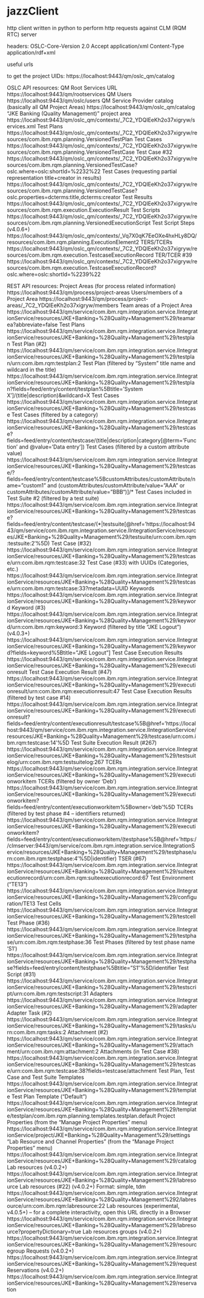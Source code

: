 # jazzClient
http client written in python to perform http requests against CLM (RQM RTC) server

headers:
OSLC-Core-Version 	2.0
Accept 	application/xml
Content-Type 	application/rdf+xml

useful urls

to get the project UIDs:
https://localhost:9443/qm/oslc_qm/catalog


OSLC API resources:
QM Root Services URL 	https://localhost:9443/qm/rootservices
QM Users 	https://localhost:9443/qm/oslc/users
QM Service Provider catalog (basically all QM Project Areas) 	https://localhost:9443/qm/oslc_qm/catalog
“JKE Banking (Quality Management)” project area 	https://localhost:9443/qm/oslc_qm/contexts/_7C2_YDQIEeKh2o37xigryw/services.xml
Test Plans 	https://localhost:9443/qm/oslc_qm/contexts/_7C2_YDQIEeKh2o37xigryw/resources/com.ibm.rqm.planning.VersionedTestPlan
Test Cases 	https://localhost:9443/qm/oslc_qm/contexts/_7C2_YDQIEeKh2o37xigryw/resources/com.ibm.rqm.planning.VersionedTestCase
Test Case #32 	https://localhost:9443/qm/oslc_qm/contexts/_7C2_YDQIEeKh2o37xigryw/resources/com.ibm.rqm.planning.VersionedTestCase?oslc.where=oslc:shortId=%2232%22
Test Cases (requesting partial representation title+creator in results) 	https://localhost:9443/qm/oslc_qm/contexts/_7C2_YDQIEeKh2o37xigryw/resources/com.ibm.rqm.planning.VersionedTestCase?oslc.properties=dcterms:title,dcterms:creator
Test Results 	https://localhost:9443/qm/oslc_qm/contexts/_7C2_YDQIEeKh2o37xigryw/resources/com.ibm.rqm.execution.ExecutionResult
Test Scripts 	https://localhost:9443/qm/oslc_qm/contexts/_7C2_YDQIEeKh2o37xigryw/resources/com.ibm.rqm.planning.VersionedExecutionScript
Test Script Steps (v4.0.6+) 	https://localhost:9443/qm/oslc_qm/contexts/_Vq7X0qK7EeOXe4hxHLy8DQ/resources/com.ibm.rqm.planning.ExecutionElement2
TERS/TCERs 	https://localhost:9443/qm/oslc_qm/contexts/_7C2_YDQIEeKh2o37xigryw/resources/com.ibm.rqm.execution.TestcaseExecutionRecord
TER/TCER #39 	https://localhost:9443/qm/oslc_qm/contexts/_7C2_YDQIEeKh2o37xigryw/resources/com.ibm.rqm.execution.TestcaseExecutionRecord?oslc.where=oslc:shortId=%2239%22



REST API resources:
Project Areas (for process related information) 	https://localhost:9443/qm/process/project-areas
Users/members of a Project Area 	https://localhost:9443/qm/process/project-areas/_7C2_YDQIEeKh2o37xigryw/members
Team areas of a Project Area 	https://localhost:9443/qm/service/com.ibm.rqm.integration.service.IIntegrationService/resources/JKE+Banking+%28Quality+Management%29/teamarea?abbreviate=false
Test Plans 	https://localhost:9443/qm/service/com.ibm.rqm.integration.service.IIntegrationService/resources/JKE+Banking+%28Quality+Management%29/testplan
Test Plan (#2) 	https://localhost:9443/qm/service/com.ibm.rqm.integration.service.IIntegrationService/resources/JKE+Banking+%28Quality+Management%29/testplan/urn:com.ibm.rqm:testplan:2
Test Plan (filtered by “System” title name and wildcard in the title) 	https://localhost:9443/qm/service/com.ibm.rqm.integration.service.IIntegrationService/resources/JKE+Banking+%28Quality+Management%29/testplan?fields=feed/entry/content/testplan%5Btitle=’System X’]/(title|description)&wildcard=X
Test Cases 	https://localhost:9443/qm/service/com.ibm.rqm.integration.service.IIntegrationService/resources/JKE+Banking+%28Quality+Management%29/testcase
Test Cases (filtered by a category) 	https://localhost:9443/qm/service/com.ibm.rqm.integration.service.IIntegrationService/resources/JKE+Banking+%28Quality+Management%29/testcase?fields=feed/entry/content/testcase/(title|description|category[@term=’Function’ and @value=’Data entry’])
Test Cases (filtered by a custom attribute value) 	https://localhost:9443/qm/service/com.ibm.rqm.integration.service.IIntegrationService/resources/JKE+Banking+%28Quality+Management%29/testcase/?fields=feed/entry/content/testcase%5BcustomAttributes/customAttribute/name=&#8221;custom1” and (customAttributes/customAttribute/value=”AAA” or customAttributes/customAttribute/value=”BBB“)]/*
Test Cases included in Test Suite #2 (filtered by a test suite) 	https://localhost:9443/qm/service/com.ibm.rqm.integration.service.IIntegrationService/resources/JKE+Banking+%28Quality+Management%29/testcase?fields=feed/entry/content/testcase/(*|testsuite[@href=’https://localhost:9443/qm/service/com.ibm.rqm.integration.service.IIntegrationService/resources/JKE+Banking+%28Quality+Management%29/testsuite/urn:com.ibm.rqm:testsuite:2′%5D)
Test Case (#32) 	https://localhost:9443/qm/service/com.ibm.rqm.integration.service.IIntegrationService/resources/JKE+Banking+%28Quality+Management%29/testcase/urn:com.ibm.rqm:testcase:32
Test Case (#33) with UUIDs (Categories, etc.) 	https://localhost:9443/qm/service/com.ibm.rqm.integration.service.IIntegrationService/resources/JKE+Banking+%28Quality+Management%29/testcase/urn:com.ibm.rqm:testcase:33?metadata=UUID
Keywords 	https://localhost:9443/qm/service/com.ibm.rqm.integration.service.IIntegrationService/resources/JKE+Banking+%28Quality+Management%29/keyword
Keyword (#3)
	https://localhost:9443/qm/service/com.ibm.rqm.integration.service.IIntegrationService/resources/JKE+Banking+%28Quality+Management%29/keyword/urn:com.ibm.rqm:keyword:3
Keyword (filtered by title “JKE Logout”)  (v4.0.3+)
	https://localhost:9443/qm/service/com.ibm.rqm.integration.service.IIntegrationService/resources/JKE+Banking+%28Quality+Management%29/keyword?fields=keyword%5Btitle=”JKE Logout”]
Test Case Execution Results 	https://localhost:9443/qm/service/com.ibm.rqm.integration.service.IIntegrationService/resources/JKE+Banking+%28Quality+Management%29/executionresult
Test Case Execution Result (#47) 	https://localhost:9443/qm/service/com.ibm.rqm.integration.service.IIntegrationService/resources/JKE+Banking+%28Quality+Management%29/executionresult/urn:com.ibm.rqm:executionresult:47
Test Case Execution Results (filtered by test case #14) 	https://localhost:9443/qm/service/com.ibm.rqm.integration.service.IIntegrationService/resources/JKE+Banking+%28Quality+Management%29/executionresult?fields=feed/entry/content/executionresult/testcase%5B@href=’https://localhost:9443/qm/service/com.ibm.rqm.integration.service.IIntegrationService/resources/JKE+Banking+%28Quality+Management%29/testcase/urn:com.ibm.rqm:testcase:14′%5D
Test Suite Execution Result (#267) 	https://localhost:9443/qm/service/com.ibm.rqm.integration.service.IIntegrationService/resources/JKE+Banking+%28Quality+Management%29/testsuitelog/urn:com.ibm.rqm:testsuitelog:267
TCERs 	https://localhost:9443/qm/service/com.ibm.rqm.integration.service.IIntegrationService/resources/JKE+Banking+%28Quality+Management%29/executionworkitem
TCERs (filtered by owner ‘Deb’) 	https://localhost:9443/qm/service/com.ibm.rqm.integration.service.IIntegrationService/resources/JKE+Banking+%28Quality+Management%29/executionworkitem?fields=feed/entry/content/executionworkitem%5Bowner=’deb’%5D
TCERs (filtered by test phase #4 – identifiers returned) 	https://localhost:9443/qm/service/com.ibm.rqm.integration.service.IIntegrationService/resources/JKE+Banking+%28Quality+Management%29/executionworkitem?fields=feed/entry/content/executionworkitem/(testphase%5B@href=’https://clmserver:9443/qm/service/com.ibm.rqm.integration.service.IIntegrationService/resources/JKE+Banking+%28Quality+Management%29/testphase/urn:com.ibm.rqm:testphase:4′%5D|identifier)
TSER (#67) 	https://localhost:9443/qm/service/com.ibm.rqm.integration.service.IIntegrationService/resources/JKE+Banking+%28Quality+Management%29/suiteexecutionrecord/urn:com.ibm.rqm:suiteexecutionrecord:67
Test Environment (“TE13”) 	https://localhost:9443/qm/service/com.ibm.rqm.integration.service.IIntegrationService/resources/JKE+Banking+%28Quality+Management%29/configuration/TE13
Test Cells 	https://localhost:9443/qm/service/com.ibm.rqm.integration.service.IIntegrationService/resources/JKE+Banking+%28Quality+Management%29/testcell
Test Phase (#36) 	https://localhost:9443/qm/service/com.ibm.rqm.integration.service.IIntegrationService/resources/JKE+Banking+%28Quality+Management%29/testphase/urn:com.ibm.rqm:testphase:36
Test Phases (filtered by test phase name ‘S1’) 	https://localhost:9443/qm/service/com.ibm.rqm.integration.service.IIntegrationService/resources/JKE+Banking+%28Quality+Management%29/testphase?fields=feed/entry/content/testphase%5Btitle=”S1″%5D/identifier
Test Script (#31) 	https://localhost:9443/qm/service/com.ibm.rqm.integration.service.IIntegrationService/resources/JKE+Banking+%28Quality+Management%29/testscript/urn:com.ibm.rqm:testscript:31
Adapters 	https://localhost:9443/qm/service/com.ibm.rqm.integration.service.IIntegrationService/resources/JKE+Banking+%28Quality+Management%29/adapter
Adapter Task (#2) 	https://localhost:9443/qm/service/com.ibm.rqm.integration.service.IIntegrationService/resources/JKE+Banking+%28Quality+Management%29/tasks/urn:com.ibm.rqm:tasks:2
Attachment (#2) 	https://localhost:9443/qm/service/com.ibm.rqm.integration.service.IIntegrationService/resources/JKE+Banking+%28Quality+Management%29/attachment/urn:com.ibm.rqm:attachment:2
Attachments (in Test Case #38) 	https://localhost:9443/qm/service/com.ibm.rqm.integration.service.IIntegrationService/resources/JKE+Banking+%28Quality+Management%29/testcase/urn:com.ibm.rqm:testcase:38?fields=testcase/attachment
Test Plan, Test Case and Test Suite Templates 	https://localhost:9443/qm/service/com.ibm.rqm.integration.service.IIntegrationService/resources/JKE+Banking+%28Quality+Management%29/template
Test Plan Template (“Default”) 	https://localhost:9443/qm/service/com.ibm.rqm.integration.service.IIntegrationService/resources/JKE+Banking+%28Quality+Management%29/template/testplan/com.ibm.rqm.planning.templates.testplan.default
Project Properties (from the “Manage Project Properties” menu) 	https://localhost:9443/qm/service/com.ibm.rqm.integration.service.IIntegrationService/project/JKE+Banking+%28Quality+Management%29/settings
“Lab Resource and Channel Properties” (from the “Manage Project Properties” menu) 	https://localhost:9443/qm/service/com.ibm.rqm.integration.service.IIntegrationService/resources/JKE+Banking+%28Quality+Management%29/catalog
Lab resources (v4.0.2+) 	https://localhost:9443/qm/service/com.ibm.rqm.integration.service.IIntegrationService/resources/JKE+Banking+%28Quality+Management%29/labresource
Lab resources (#22) (v4.0.2+) Format: simple, tdm 	https://localhost:9443/qm/service/com.ibm.rqm.integration.service.IIntegrationService/resources/JKE+Banking+%28Quality+Management%292/labresource/urn:com.ibm.rqm:labresource:22
Lab resources (experimental, v4.0.5+) – for a complete interactivity, open this URL directly in a Browser 	https://localhost:9443/qm/service/com.ibm.rqm.integration.service.IIntegrationService/resources/JKE+Banking+%28Quality+Management%29/labresource?propertyDictionary=true
Lab resources groups (v4.0.2+) 	https://localhost:9443/qm/service/com.ibm.rqm.integration.service.IIntegrationService/resources/JKE+Banking+%28Quality+Management%29/resourcegroup
Requests (v4.0.2+) 	https://localhost:9443/qm/service/com.ibm.rqm.integration.service.IIntegrationService/resources/JKE+Banking+%28Quality+Management%29/request
Reservations (v4.0.2+) 	https://localhost:9443/qm/service/com.ibm.rqm.integration.service.IIntegrationService/resources/JKE+Banking+%28Quality+Management%29/reservation
